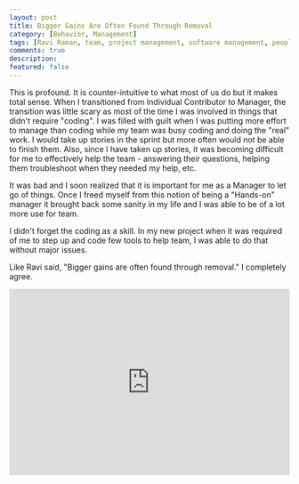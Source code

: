 ```yaml
---
layout: post
title: Bigger Gains Are Often Found Through Removal
category: [Behavior, Management]
tags: [Ravi Raman, team, project management, software management, people leadership]
comments: true
description:  
featured: false
---
```

This is profound. It is counter-intuitive to what most of us do but it makes total sense. When I transitioned from Individual Contributor to Manager, the transition was little scary as most of the time I was involved in things that didn't require "coding". I was filled with guilt when I was putting more effort to manage than coding while my team was busy coding and doing the "real" work. I would take up stories in the sprint but more often would not be able to finish them. Also, since I have taken up stories, it was becoming difficult for me to effectively help the team - answering their questions, helping them troubleshoot when they needed my help, etc.

It was bad and I soon realized that it is important for me as a Manager to let go of things. Once I freed myself from this notion of being a "Hands-on" manager it brought back some sanity in my life and I was able to be of a lot more use for team. 

I didn't forget the coding as a skill. In my new project when it was required of me to step up and code few tools to help team, I was able to do that without major issues. 

Like Ravi said, "Bigger gains are often found through removal." I completely agree.


<iframe src="https://www.linkedin.com/embed/feed/update/urn:li:share:6919992751002427392" height="335" width="504" frameborder="0" allowfullscreen="" title="Embedded post"></iframe>